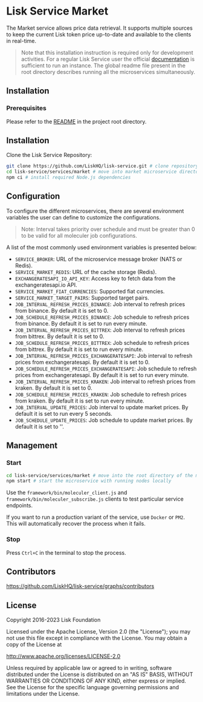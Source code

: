 # Lisk Service Market

The Market service allows price data retrieval. It supports multiple sources to keep the current Lisk token price up-to-date and available to the clients in real-time.

> Note that this installation instruction is required only for development activities. For a regular Lisk Service user the official [documentation](https://lisk.com/documentation/lisk-service/) is sufficient to run an instance. The global readme file present in the root directory describes running all the microservices simultaneously.

## Installation

### Prerequisites

Please refer to the [README](../../README.md) in the project root directory.

## Installation

Clone the Lisk Service Repository:

```bash
git clone https://github.com/LiskHQ/lisk-service.git # clone repository
cd lisk-service/services/market # move into market microservice directory
npm ci # install required Node.js dependencies
```

## Configuration

To configure the different microservices, there are several environment variables the user can define to customize the configurations.

> Note: Interval takes priority over schedule and must be greater than 0 to be valid for all moleculer job configurations.

A list of the most commonly used environment variables is presented below:

- `SERVICE_BROKER`: URL of the microservice message broker (NATS or Redis).
- `SERVICE_MARKET_REDIS`: URL of the cache storage (Redis).
- `EXCHANGERATESAPI_IO_API_KEY`: Access key to fetch data from the exchangeratesapi.io API.
- `SERVICE_MARKET_FIAT_CURRENCIES`: Supported fiat currencies.
- `SERVICE_MARKET_TARGET_PAIRS`: Supported target pairs.
- `JOB_INTERVAL_REFRESH_PRICES_BINANCE`: Job interval to refresh prices from binance. By default it is set to 0.
- `JOB_SCHEDULE_REFRESH_PRICES_BINANCE`: Job schedule to refresh prices from binance. By default it is set to run every minute.
- `JOB_INTERVAL_REFRESH_PRICES_BITTREX`: Job interval to refresh prices from bittrex. By default it is set to 0.
- `JOB_SCHEDULE_REFRESH_PRICES_BITTREX`: Job schedule to refresh prices from bittrex. By default it is set to run every minute.
- `JOB_INTERVAL_REFRESH_PRICES_EXCHANGERATESAPI`: Job interval to refresh prices from exchangeratesapi. By default it is set to 0.
- `JOB_SCHEDULE_REFRESH_PRICES_EXCHANGERATESAPI`: Job schedule to refresh prices from exchangeratesapi. By default it is set to run every minute.
- `JOB_INTERVAL_REFRESH_PRICES_KRAKEN`: Job interval to refresh prices from kraken. By default it is set to 0.
- `JOB_SCHEDULE_REFRESH_PRICES_KRAKEN`: Job schedule to refresh prices from kraken. By default it is set to run every minute.
- `JOB_INTERVAL_UPDATE_PRICES`: Job interval to update market prices. By default it is set to run every 5 seconds.
- `JOB_SCHEDULE_UPDATE_PRICES`: Job schedule to update market prices. By default it is set to ''.

## Management

### Start

```bash
cd lisk-service/services/market # move into the root directory of the market microservice
npm start # start the microservice with running nodes locally
```

Use the `framework/bin/moleculer_client.js` and `framework/bin/moleculer_subscribe.js` clients to test particular service endpoints.

If you want to run a production variant of the service, use `Docker` or `PM2`. This will automatically recover the process when it fails.

### Stop

Press `Ctrl+C` in the terminal to stop the process.

## Contributors

https://github.com/LiskHQ/lisk-service/graphs/contributors

## License

Copyright 2016-2023 Lisk Foundation

Licensed under the Apache License, Version 2.0 (the "License");
you may not use this file except in compliance with the License.
You may obtain a copy of the License at

http://www.apache.org/licenses/LICENSE-2.0

Unless required by applicable law or agreed to in writing, software
distributed under the License is distributed on an "AS IS" BASIS,
WITHOUT WARRANTIES OR CONDITIONS OF ANY KIND, either express or implied.
See the License for the specific language governing permissions and
limitations under the License.

[lisk documentation site]: https://lisk.com/documentation
